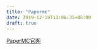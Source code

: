 ```yaml
---
title: "Papermc"
date: 2019-12-10T13:06:35+08:00
draft: true
---
```


[PaperMC官网](https://papermc.io)

